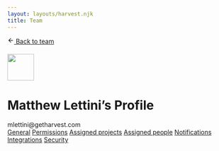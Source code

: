 ```yaml
---
layout: layouts/harvest.njk
title: Team
---
```


<main>
  <div class="flex mb-16" style="height:38px">
    <a href="{{ '/team-analysis' | url }}" class="button button-sm">
      <svg xmlns="http://www.w3.org/2000/svg" width="15" height="15" viewBox="0 0 24 24" fill="none" stroke="currentColor" stroke-width="2" stroke-linecap="round" stroke-linejoin="round"><line x1="19" y1="12" x2="5" y2="12"></line><polyline points="12 19 5 12 12 5"></polyline></svg> Back to team
    </a>
  </div>

  <div class="flex">
    <img src="https://matthewlettini.me/images/matthew-lettini-avatar.jpg" class="avatar" width="60" height="60">
    <div class="ml-8">
      <h1>Matthew Lettini’s Profile</h1>
      mlettini@getharvest.com
    </div>
  </div>

  <div class="tabs mt-16 mb-16">
    <nav>
      <a href="#" class="is-selected">General</a>
      <a href="#">Permissions</a>
      <a href="#">Assigned projects</a>
      <a href="#">Assigned people</a>
      <a href="#">Notifications</a>
      <a href="#">Integrations</a>
      <a href="#">Security</a>
    </nav>
  </div>

</main>
